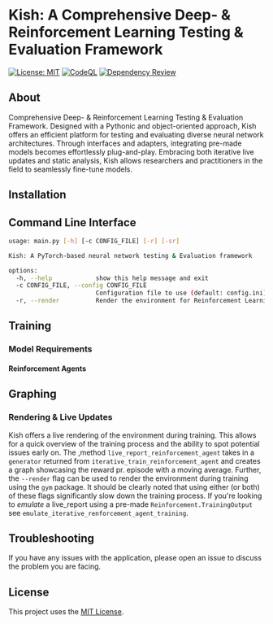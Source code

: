 # Kish: A Comprehensive Deep- & Reinforcement Learning Testing & Evaluation Framework

[![License: MIT](https://img.shields.io/badge/License-MIT-yellow.svg)](https://github.com/frederikgramkortegaard/kish/blob/master/LICENSE)
[![CodeQL](https://github.com/frederikgramkortegaard/kish/workflows/CodeQL/badge.svg)](https://github.com/frederikgramkortegaard/kish/actions?query=workflow%3ADependency+Review)
[![Dependency Review](https://github.com/frederikgramkortegaard/kish/workflows/Dependency%20Review/badge.svg)]()

## About
Comprehensive Deep- & Reinforcement Learning Testing & Evaluation Framework. Designed with a Pythonic and object-oriented approach, Kish offers an efficient platform for testing and evaluating diverse neural network architectures. Through interfaces and adapters, integrating pre-made models becomes effortlessly plug-and-play. Embracing both iterative live updates and static analysis, Kish allows researchers and practitioners in the field to seamlessly fine-tune models.

## Installation
## Command Line Interface
```bash
usage: main.py [-h] [-c CONFIG_FILE] [-r] [-sr]

Kish: A PyTorch-based neural network testing & Evaluation framework

options:
  -h, --help            show this help message and exit
  -c CONFIG_FILE, --config CONFIG_FILE
                        Configuration file to use (default: config.ini)
  -r, --render          Render the environment for Reinforcement Learning Training (default: False)
```

## Training
### Model Requirements
#### Reinforcement Agents


## Graphing
### Rendering & Live Updates
Kish offers a live rendering of the environment during training. This allows for a quick overview of the training process and the ability to spot potential issues early on. The ,method `live_report_reinforcement_agent` takes in a `generator` returned from `iterative_train_reinforcement_agent` and creates a graph showcasing the reward pr. episode with a moving average. Further, the `--render` flag can be used to render the environment during training using the `gym` package. It should be clearly noted that using either (or both) of these flags significantly slow down the training process. If you're looking to _emulate_ a live_report using a pre-made `Reinforcement.TrainingOutput` see `emulate_iterative_renforcement_agent_training`. 


## Troubleshooting
If you have any issues with the application, please open an issue to discuss the problem you are facing.

## License
This project uses the [MIT License](https://choosealicense.com/licenses/mit/).
